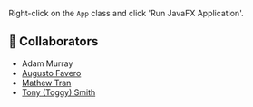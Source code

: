 

Right-click on the `App` class and click 'Run JavaFX Application'.

## 🐸 Collaborators
- Adam Murray
- [Augusto Favero](https://github.com/AFaverooo)
- [Mathew Tran](https://github.com/pluc0)
- [Tony (Toggy) Smith](https://github.com/toggysmith)
